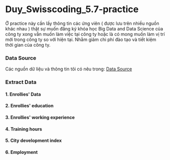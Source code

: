 # Duy_Swisscoding_5.7-practice
Ở practice này cần lấy thông tin các ứng viên ( được lưu trên nhiều nguồn khác nhau ) thật sự muốn đăng ký khóa học Big Data and Data Science của công ty xong vẫn muốn làm việc tại công ty hoặc là có mong muốn làm vị trí mới trong công ty so với hiện tại. Nhằm giảm chi phí đào tạo và tiết kiệm thời gian của công ty.
### Data Source 
Các nguồn dữ liệu và thông tin tôi có nêu trong: [Data Source](https://github.com/haduy2009sg/Duy_Swisscoding_5.7-practice/blob/554c2dfc9f5d2cbd60a72079b05e80fec53eb500/Source%20Practice%205-7.md)

### Extract Data
#### 1. Enrollies' Data
#### 2. Enrollies' education
#### 3. Enrollies' working experience
#### 4. Training hours
#### 5. City development index
#### 6. Employment

